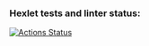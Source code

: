 ### Hexlet tests and linter status:
[![Actions Status](https://github.com/Yeik795/fullstack-javascript-project-98/actions/workflows/hexlet-check.yml/badge.svg)](https://github.com/Yeik795/fullstack-javascript-project-98/actions)